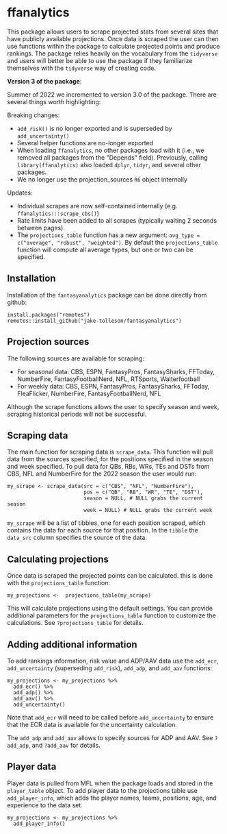 # ffanalytics

This package allows users to scrape projected stats from several sites that have
publicly available projections. Once data is scraped the user can then use functions
within the package to calculate projected points and produce rankings. The package
relies heavily on the vocabulary from the `tidyverse` and users will better be
able to use the package if they familiarize themselves with the `tidyverse` way 
of creating code.

**Version 3 of the package**:

Summer of 2022 we incremented to version 3.0 of the package. There are several
things worth highlighting:

Breaking changes:

* `add_risk()` is no longer exported and is superseded by `add_uncertainty()`
* Several helper functions are no-longer exported
* When loading `ffanalytics`, no other packages load with it (i.e., we removed 
all packages from the "Depends" field). Previously, calling `library(ffanalytics)`
also loaded `dplyr`, `tidyr`, and several other packages.
* We no longer use the projection_sources `R6` object internally

Updates:

* Individual scrapes are now self-contained internally (e.g. `ffanalytics:::scrape_cbs()`)
* Rate limits have been added to all scrapes (typically waiting 2 seconds between pages)
* The `projections_table` function has a new argument: `avg_type = c("average", "robust", "weighted")`. 
By default the `projections_table` function will compute all average types, but 
one or two can be specified. 


## Installation
Installation of the `fantasyanalytics` package can be done directly from github:
```
install.packages("remotes")
remotes::install_github("jake-tolleson/fantasyanalytics")
```

## Projection sources
The following sources are available for scraping:

* For seasonal data: CBS, ESPN, FantasyPros, FantasySharks, FFToday, 
NumberFire, FantasyFootballNerd, NFL, RTSports, Walterfootball
* For weekly data: CBS, ESPN, FantasyPros, FantasySharks, FFToday, 
FleaFlicker, NumberFire, FantasyFootballNerd, NFL

Although the scrape functions allows the user to specify season and week, scraping
historical periods will not be successful.

## Scraping data
The main function for scraping data is `scrape_data`. This function will pull data
from the sources specified, for the positions specified in the season and week specified.
To pull data for QBs, RBs, WRs, TEs and DSTs from CBS, NFL and NumberFire for the 2022
season the user would run:
```
my_scrape <- scrape_data(src = c("CBS", "NFL", "NumberFire"), 
                         pos = c("QB", "RB", "WR", "TE", "DST"),
                         season = NULL, # NULL grabs the current season
                         week = NULL) # NULL grabs the current week
```

`my_scrape` will be a list of tibbles, one for each position scraped, which contains
the data for each source for that position. In the `tibble` the `data_src` column
specifies the source of the data.

## Calculating projections
Once data is scraped the projected points can be calculated. this is done with
the `projections_table` function:
```
my_projections <-  projections_table(my_scrape)
```
This will calculate projections using the default settings. You can provide additional
parameters for the `projections_table` function to customize the calculations. 
See `?projections_table` for details.

## Adding additional information
To add rankings information, risk value and ADP/AAV data use the `add_ecr`, 
`add_uncertainty` (superseding `add_risk`), `add_adp`, and `add_aav` functions:
```
my_projections <- my_projections %>% 
  add_ecr() %>% 
  add_adp() %>% 
  add_aav() %>%
  add_uncertainty() 
```
Note that `add_ecr` will need to be called before `add_uncertainty` to ensure that the
ECR data is available for the uncertainty calculation.

The `add_adp` and `add_aav` allows to specify sources for ADP and AAV. See `?add_adp`,
and `?add_aav` for details.

## Player data
Player data is pulled from MFL when the package loads and stored in the `player_table`
object. To add player data to the projections table use `add_player_info`, which adds
the player names, teams, positions, age, and experience to the data set.
```
my_projections <- my_projections %>% 
  add_player_info()
```
